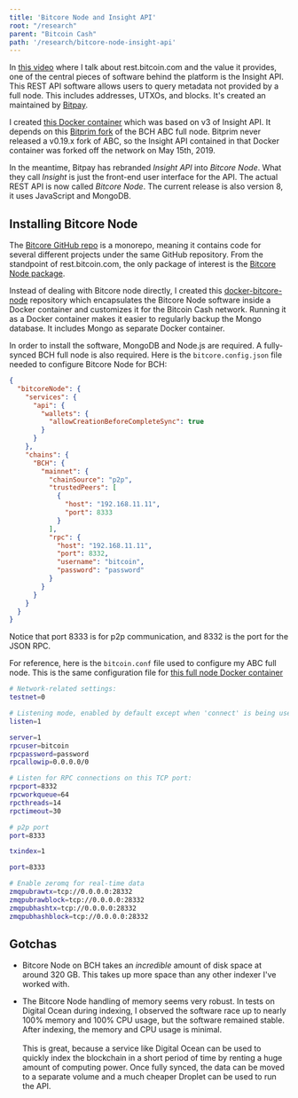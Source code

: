 ```yaml
---
title: 'Bitcore Node and Insight API'
root: "/research"
parent: "Bitcoin Cash"
path: '/research/bitcore-node-insight-api'
---
```


In [this video](https://www.youtube.com/watch?v=o0FfW5rZPFs) where I talk about
rest.bitcoin.com and the value it provides, one of the central pieces of
software behind the platform is the Insight API. This REST API software allows
users to query metadata not provided by a full node. This includes addresses,
UTXOs, and blocks. It's created an maintained by [Bitpay](https://bitpay.com/).

I created [this Docker container](https://github.com/christroutner/insight-docker)
which was based on v3 of Insight API. It depends on
this [Bitprim fork](https://github.com/bitprim/bitcoin-abc/blob/0.18.0-bitcore/doc/build-unix.md) of
the BCH ABC full node. Bitprim never released a v0.19.x fork of ABC, so the
Insight API contained in that Docker container was forked off the network on
May 15th, 2019.

In the meantime, Bitpay has rebranded *Insight API* into *Bitcore Node*. What they
call *Insight* is just the front-end user interface for the API. The actual
REST API is now called *Bitcore Node*. The current release is also version 8,
it uses JavaScript and MongoDB.

## Installing Bitcore Node
The [Bitcore GitHub repo](https://github.com/bitpay/bitcore) is a monorepo,
meaning it contains code for several different projects under the same
GitHub repository. From the standpoint of rest.bitcoin.com, the only package
of interest is
the [Bitcore Node package](https://github.com/bitpay/bitcore/tree/master/packages/bitcore-node).

Instead of dealing with Bitcore node directly, I created
this [docker-bitcore-node](https://github.com/christroutner/docker-bitcore-node)
repository which encapsulates the Bitcore Node software inside a Docker container
and customizes it for the Bitcoin Cash network.
Running it as a Docker container makes it easier to regularly backup the Mongo
database. It includes Mongo as separate Docker container.

In order to install the software, MongoDB and Node.js are required. A fully-synced
BCH full node is also required. Here is the `bitcore.config.json` file needed
to configure Bitcore Node for BCH:

```json
{
  "bitcoreNode": {
    "services": {
      "api": {
        "wallets": {
          "allowCreationBeforeCompleteSync": true
        }
      }
    },
    "chains": {
      "BCH": {
        "mainnet": {
          "chainSource": "p2p",
          "trustedPeers": [
            {
              "host": "192.168.11.11",
              "port": 8333
            }
          ],
          "rpc": {
            "host": "192.168.11.11",
            "port": 8332,
            "username": "bitcoin",
            "password": "password"
          }
        }
      }
    }
  }
}

```

Notice that port 8333 is for p2p communication, and 8332 is the port for the
JSON RPC.

For reference, here is the `bitcoin.conf` file used to configure my ABC full node.
This is the same configuration file
for [this full node Docker container](https://github.com/christroutner/docker-abc)

```bash
# Network-related settings:
testnet=0

# Listening mode, enabled by default except when 'connect' is being used
listen=1

server=1
rpcuser=bitcoin
rpcpassword=password
rpcallowip=0.0.0.0/0

# Listen for RPC connections on this TCP port:
rpcport=8332
rpcworkqueue=64
rpcthreads=14
rpctimeout=30

# p2p port
port=8333

txindex=1

port=8333

# Enable zeromq for real-time data
zmqpubrawtx=tcp://0.0.0.0:28332
zmqpubrawblock=tcp://0.0.0.0:28332
zmqpubhashtx=tcp://0.0.0.0:28332
zmqpubhashblock=tcp://0.0.0.0:28332
```

## Gotchas
- Bitcore Node on BCH takes an *incredible* amount of disk space at around
320 GB. This takes up more space than any other indexer I've worked with.

- The Bitcore Node handling of memory seems very robust. In tests on Digital
Ocean during indexing, I observed the software race up to nearly 100% memory
and 100% CPU usage, but the software remained stable. After indexing, the
memory and CPU usage is minimal.<br /><br />
This is great, because a service like Digital Ocean can be used to quickly
index the blockchain in a short period of time by renting a huge amount of
computing power. Once fully synced, the data can be moved to a separate volume
and a much cheaper Droplet can be used to run the API.
